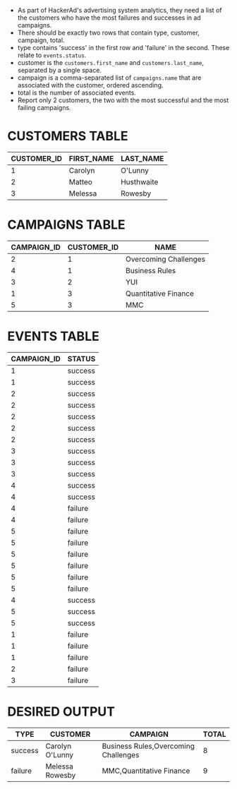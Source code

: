 - As part of HackerAd's advertising system analytics, they need a list of the customers who have the most failures and successes in ad campaigns.
- There should be exactly two rows that contain type, customer, campaign, total.
- type contains 'success' in the first row and 'failure' in the second. These relate to `events.status`.
- customer is the `customers.first_name` and `customers.last_name`, separated by a single space.
- campaign is a comma-separated list of `campaigns.name` that are associated with the customer, ordered ascending.
- total is the number of associated events.
- Report only 2 customers, the two with the most successful and the most failing campaigns.

# CUSTOMERS TABLE
|CUSTOMER_ID|FIRST_NAME|LAST_NAME |
|-----------|----------|----------|
|1          |Carolyn   |O'Lunny   |
|2          |Matteo    |Husthwaite|
|3          |Melessa   |Rowesby   |

# CAMPAIGNS TABLE
|CAMPAIGN_ID|CUSTOMER_ID|NAME                 |
|-----------|-----------|---------------------|
|2          |1          |Overcoming Challenges|
|4          |1          |Business Rules       |
|3          |2          |YUI                  |
|1          |3          |Quantitative Finance |
|5          |3          |MMC                  |

# EVENTS TABLE
|CAMPAIGN_ID|STATUS |
|-----------|-------|
|1          |success|
|1          |success|
|2          |success|
|2          |success|
|2          |success|
|2          |success|
|2          |success|
|3          |success|
|3          |success|
|3          |success|
|4          |success|
|4          |success|
|4          |failure|
|4          |failure|
|5          |failure|
|5          |failure|
|5          |failure|
|5          |failure|
|5          |failure|
|5          |failure|
|4          |success|
|5          |success|
|5          |success|
|1          |failure|
|1          |failure|
|1          |failure|
|2          |failure|
|3          |failure|

# DESIRED OUTPUT
|TYPE   |CUSTOMER       |CAMPAIGN                            |TOTAL|
|-------|---------------|------------------------------------|-----|
|success|Carolyn O'Lunny|Business Rules,Overcoming Challenges|8    |
|failure|Melessa Rowesby|MMC,Quantitative Finance            |9    |
